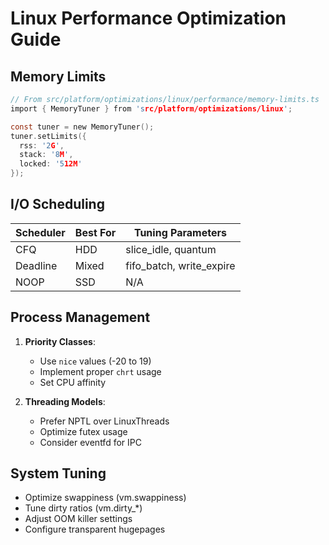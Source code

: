# Linux Performance Optimization Guide

## Memory Limits
```c
// From src/platform/optimizations/linux/performance/memory-limits.ts
import { MemoryTuner } from 'src/platform/optimizations/linux';

const tuner = new MemoryTuner();
tuner.setLimits({
  rss: '2G',
  stack: '8M',
  locked: '512M'
});
```

## I/O Scheduling
| Scheduler | Best For | Tuning Parameters |
|-----------|----------|-------------------|
| CFQ       | HDD      | slice_idle, quantum |
| Deadline  | Mixed    | fifo_batch, write_expire |
| NOOP      | SSD      | N/A |

## Process Management
1. **Priority Classes**:
   - Use `nice` values (-20 to 19)
   - Implement proper `chrt` usage
   - Set CPU affinity

2. **Threading Models**:
   - Prefer NPTL over LinuxThreads
   - Optimize futex usage
   - Consider eventfd for IPC

## System Tuning
- Optimize swappiness (vm.swappiness)
- Tune dirty ratios (vm.dirty_*) 
- Adjust OOM killer settings
- Configure transparent hugepages